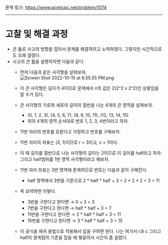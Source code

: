 문제 링크: https://www.acmicpc.net/problem/1074
- - -
# 고찰 및 해결 과정
- 큰 틀로 사고의 방향을 잡아서 문제를 해결하려고 노력하였다. 그렇지만 시간적으로도 오래 걸렸다.  
- 사고의 큰 틀을 설명하자면 다음과 같다.  
    - 먼저 다음과 같은 사각형을 살펴보자.  
        ![Screen Shot 2022-10-15 at 6.55.55 PM.png](https://s3-us-west-2.amazonaws.com/secure.notion-static.com/2460265b-ef3f-4f45-9bee-536ae7438b46/Screen_Shot_2022-10-15_at_6.55.55_PM.png)
        
    - 이 큰 사각형은 길이가 4이므로 문제에서 n의 값은 2(2^2 x 2^2)인 상황임을 알 수가 있다.  
    - 큰 사각형의 가로와 세로의 길이의 절반을 나눈 4개의 큰 영역을 살펴보자.  
        - (0, 1, 2, 3), (4, 5, 6, 7), (8, 9, 10, 11), (12, 13, 14, 15)  
        - 위의 4개의 영역 순서대로 번호 1, 2, 3, 4번이라고 하자.  
    - 11번 자리의 번호를 모른다고 가정하고 번호를 구해보자.  
    - 11번 자리의 좌표는 (3, 1)이므로 r = 3이고, c = 1이다.  
    - 이 때 길이를 절반으로 나눈 사각형의 길이는 2이므로 이 길이를 half라고 하자. 그리고 half범위를 1번 영역 사각형이라고 해보자.  
    - 11번 자리 좌표는 3번 영역에 존재하므로 번호는 다음과 같이 구해진다.  
        - half 영역에서 3번을 기준으로 2 * half * half + 3 = 2 * 2 * 2 + 3 = 11  
    - 즉 요약하면 이렇다.  
        - 3번을 구한다고 한다면 →  0 + 3 = 3  
        - 7번을 구한다고 한다면 → half * half + 3 = 7  
        - 11번을 구한다고 한다면 → 2 * half * half + 3 = 11  
        - 15번을 구한다고 한다면 → 3 * half * half + 3 = 15  
    - 이 공식을 재귀 용법으로 적용해서 답을 구하면 된다. 나는 여기서 r과 c 그리고 half의 경계점의 기준을 잡을 때 헷갈려서 시간이 좀 걸렸다.  